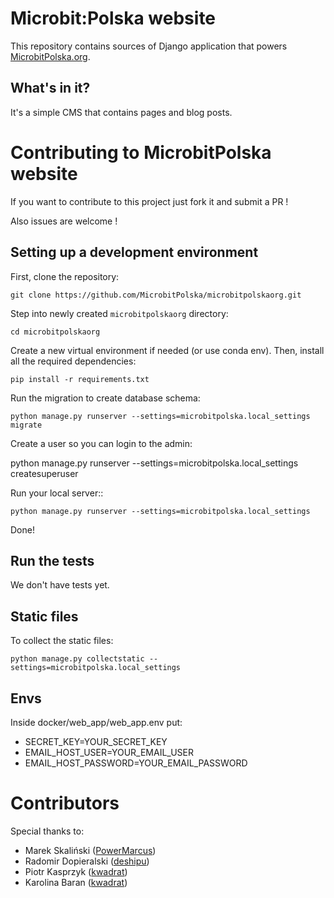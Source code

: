 # Microbit:Polska website

This repository contains sources of Django application that powers [MicrobitPolska.org](https://www.microbitpolska.org/).

## What's in it?

It's a simple CMS that contains pages and blog posts.

# Contributing to MicrobitPolska website

If you want to contribute to this project just fork it and submit a PR !

Also issues are welcome !

## Setting up a development environment

First, clone the repository:

    git clone https://github.com/MicrobitPolska/microbitpolskaorg.git

Step into newly created `microbitpolskaorg` directory:

    cd microbitpolskaorg

Create a new virtual environment if needed (or use conda env). Then, install all the required dependencies:

    pip install -r requirements.txt

Run the migration to create database schema:

    python manage.py runserver --settings=microbitpolska.local_settings migrate

Create a user so you can login to the admin:

   python manage.py runserver --settings=microbitpolska.local_settings createsuperuser

Run your local server::

    python manage.py runserver --settings=microbitpolska.local_settings


Done!


## Run the tests

We don't have tests yet.


## Static files

To collect the static files:

    python manage.py collectstatic --settings=microbitpolska.local_settings

## Envs

Inside docker/web_app/web_app.env put:

* SECRET_KEY=YOUR_SECRET_KEY
* EMAIL_HOST_USER=YOUR_EMAIL_USER
* EMAIL_HOST_PASSWORD=YOUR_EMAIL_PASSWORD

# Contributors

Special thanks to:

* Marek Skaliński ([PowerMarcus](https://github.com/PowerMarcus/))
* Radomir Dopieralski ([deshipu](https://github.com/PowerMarcus/))
* Piotr Kasprzyk ([kwadrat](https://github.com/PowerMarcus/))
* Karolina Baran ([kwadrat](https://github.com/karolinabaran/))
